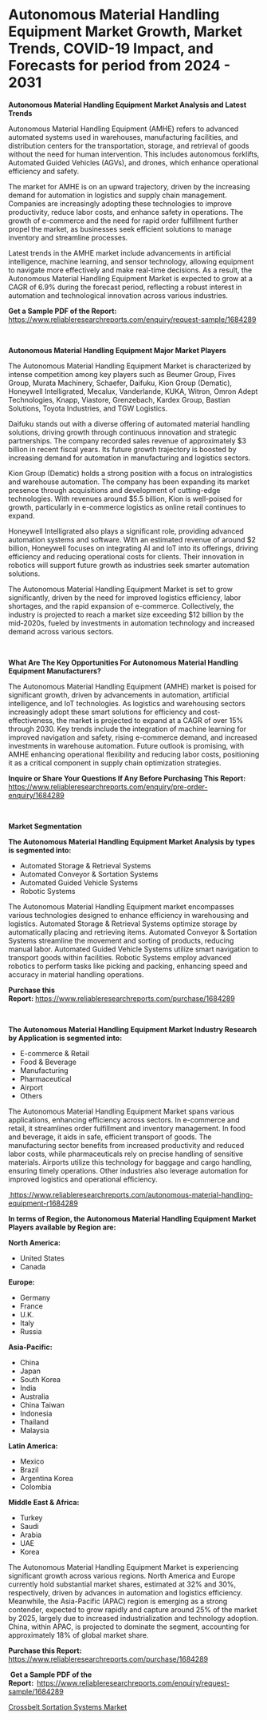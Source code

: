 <p><h1>Autonomous Material Handling Equipment Market Growth, Market Trends, COVID-19 Impact, and Forecasts for period from 2024 - 2031</h1></p><p><strong>Autonomous Material Handling Equipment Market Analysis and Latest Trends</strong></p>
<p><p>Autonomous Material Handling Equipment (AMHE) refers to advanced automated systems used in warehouses, manufacturing facilities, and distribution centers for the transportation, storage, and retrieval of goods without the need for human intervention. This includes autonomous forklifts, Automated Guided Vehicles (AGVs), and drones, which enhance operational efficiency and safety.</p><p>The market for AMHE is on an upward trajectory, driven by the increasing demand for automation in logistics and supply chain management. Companies are increasingly adopting these technologies to improve productivity, reduce labor costs, and enhance safety in operations. The growth of e-commerce and the need for rapid order fulfillment further propel the market, as businesses seek efficient solutions to manage inventory and streamline processes.</p><p>Latest trends in the AMHE market include advancements in artificial intelligence, machine learning, and sensor technology, allowing equipment to navigate more effectively and make real-time decisions. As a result, the Autonomous Material Handling Equipment Market is expected to grow at a CAGR of 6.9% during the forecast period, reflecting a robust interest in automation and technological innovation across various industries.</p></p>
<p><strong>Get a Sample PDF of the Report:&nbsp;</strong> <a href="https://www.reliableresearchreports.com/enquiry/request-sample/1684289?utm_campaign=48&utm_medium=2&utm_source=Github&utm_content=ia&utm_term=30122024&utm_id=autonomous-material-handling-equipment">https://www.reliableresearchreports.com/enquiry/request-sample/1684289</a></p>
<p>&nbsp;</p>
<p><strong>Autonomous Material Handling Equipment Major Market Players</strong></p>
<p><p>The Autonomous Material Handling Equipment Market is characterized by intense competition among key players such as Beumer Group, Fives Group, Murata Machinery, Schaefer, Daifuku, Kion Group (Dematic), Honeywell Intelligrated, Mecalux, Vanderlande, KUKA, Witron, Omron Adept Technologies, Knapp, Viastore, Grenzebach, Kardex Group, Bastian Solutions, Toyota Industries, and TGW Logistics.</p><p>Daifuku stands out with a diverse offering of automated material handling solutions, driving growth through continuous innovation and strategic partnerships. The company recorded sales revenue of approximately $3 billion in recent fiscal years. Its future growth trajectory is boosted by increasing demand for automation in manufacturing and logistics sectors.</p><p>Kion Group (Dematic) holds a strong position with a focus on intralogistics and warehouse automation. The company has been expanding its market presence through acquisitions and development of cutting-edge technologies. With revenues around $5.5 billion, Kion is well-poised for growth, particularly in e-commerce logistics as online retail continues to expand.</p><p>Honeywell Intelligrated also plays a significant role, providing advanced automation systems and software. With an estimated revenue of around $2 billion, Honeywell focuses on integrating AI and IoT into its offerings, driving efficiency and reducing operational costs for clients. Their innovation in robotics will support future growth as industries seek smarter automation solutions.</p><p>The Autonomous Material Handling Equipment Market is set to grow significantly, driven by the need for improved logistics efficiency, labor shortages, and the rapid expansion of e-commerce. Collectively, the industry is projected to reach a market size exceeding $12 billion by the mid-2020s, fueled by investments in automation technology and increased demand across various sectors.</p></p>
<p>&nbsp;</p>
<p><strong>What Are The Key Opportunities For Autonomous Material Handling Equipment Manufacturers?</strong></p>
<p><p>The Autonomous Material Handling Equipment (AMHE) market is poised for significant growth, driven by advancements in automation, artificial intelligence, and IoT technologies. As logistics and warehousing sectors increasingly adopt these smart solutions for efficiency and cost-effectiveness, the market is projected to expand at a CAGR of over 15% through 2030. Key trends include the integration of machine learning for improved navigation and safety, rising e-commerce demand, and increased investments in warehouse automation. Future outlook is promising, with AMHE enhancing operational flexibility and reducing labor costs, positioning it as a critical component in supply chain optimization strategies.</p></p>
<p><strong>Inquire or Share Your Questions If Any Before Purchasing This Report:</strong> <a href="https://www.reliableresearchreports.com/enquiry/pre-order-enquiry/1684289?utm_campaign=48&utm_medium=2&utm_source=Github&utm_content=ia&utm_term=30122024&utm_id=autonomous-material-handling-equipment">https://www.reliableresearchreports.com/enquiry/pre-order-enquiry/1684289</a></p>
<p>&nbsp;</p>
<p><strong>Market Segmentation</strong></p>
<p><strong>The Autonomous Material Handling Equipment Market Analysis by types is segmented into:</strong></p>
<p><ul><li>Automated Storage & Retrieval Systems</li><li>Automated Conveyor & Sortation Systems</li><li>Automated Guided Vehicle Systems</li><li>Robotic Systems</li></ul></p>
<p><p>The Autonomous Material Handling Equipment market encompasses various technologies designed to enhance efficiency in warehousing and logistics. Automated Storage & Retrieval Systems optimize storage by automatically placing and retrieving items. Automated Conveyor & Sortation Systems streamline the movement and sorting of products, reducing manual labor. Automated Guided Vehicle Systems utilize smart navigation to transport goods within facilities. Robotic Systems employ advanced robotics to perform tasks like picking and packing, enhancing speed and accuracy in material handling operations.</p></p>
<p><strong>Purchase this Report:&nbsp;</strong><a href="https://www.reliableresearchreports.com/purchase/1684289?utm_campaign=48&utm_medium=2&utm_source=Github&utm_content=ia&utm_term=30122024&utm_id=autonomous-material-handling-equipment">https://www.reliableresearchreports.com/purchase/1684289</a></p>
<p>&nbsp;</p>
<p><strong>The Autonomous Material Handling Equipment Market Industry Research by Application is segmented into:</strong></p>
<p><ul><li>E-commerce & Retail</li><li>Food & Beverage</li><li>Manufacturing</li><li>Pharmaceutical</li><li>Airport</li><li>Others</li></ul></p>
<p><p>The Autonomous Material Handling Equipment Market spans various applications, enhancing efficiency across sectors. In e-commerce and retail, it streamlines order fulfillment and inventory management. In food and beverage, it aids in safe, efficient transport of goods. The manufacturing sector benefits from increased productivity and reduced labor costs, while pharmaceuticals rely on precise handling of sensitive materials. Airports utilize this technology for baggage and cargo handling, ensuring timely operations. Other industries also leverage automation for improved logistics and operational efficiency.</p></p>
<p><a href="https://www.reliableresearchreports.com/autonomous-material-handling-equipment-r1684289?utm_campaign=48&utm_medium=2&utm_source=Github&utm_content=ia&utm_term=30122024&utm_id=autonomous-material-handling-equipment">&nbsp;https://www.reliableresearchreports.com/autonomous-material-handling-equipment-r1684289</a></p>
<p><strong>In terms of Region, the Autonomous Material Handling Equipment Market Players available by Region are:</strong></p>
<p>
    <p> <strong> North America: </strong>
        <ul>
            <li>United States</li>
            <li>Canada</li>
        </ul>
        </p> 
    <p> <strong> Europe: </strong>
        <ul>
            <li>Germany</li>
            <li>France</li>
            <li>U.K.</li>
            <li>Italy</li>
            <li>Russia</li>
        </ul>
        </p> 
    <p> <strong> Asia-Pacific: </strong>
        <ul>
            <li>China</li>
            <li>Japan</li>
            <li>South Korea</li>
            <li>India</li>
            <li>Australia</li>
            <li>China Taiwan</li>
            <li>Indonesia</li>
            <li>Thailand</li>
            <li>Malaysia</li>
        </ul>
        </p> 
    <p> <strong> Latin America: </strong>
        <ul>
            <li>Mexico</li>
            <li>Brazil</li>
            <li>Argentina Korea</li>
            <li>Colombia</li>
        </ul>
        </p> 
    <p> <strong> Middle East & Africa: </strong>
        <ul>
            <li>Turkey</li>
            <li>Saudi</li>
            <li>Arabia</li>
            <li>UAE</li>
            <li>Korea</li>
        </ul>
    </p>
    </p>
<p><p>The Autonomous Material Handling Equipment Market is experiencing significant growth across various regions. North America and Europe currently hold substantial market shares, estimated at 32% and 30%, respectively, driven by advances in automation and logistics efficiency. Meanwhile, the Asia-Pacific (APAC) region is emerging as a strong contender, expected to grow rapidly and capture around 25% of the market by 2025, largely due to increased industrialization and technology adoption. China, within APAC, is projected to dominate the segment, accounting for approximately 18% of global market share.</p></p>
<p><strong>Purchase this Report: </strong><a href="https://www.reliableresearchreports.com/purchase/1684289?utm_campaign=48&utm_medium=2&utm_source=Github&utm_content=ia&utm_term=30122024&utm_id=autonomous-material-handling-equipment">https://www.reliableresearchreports.com/purchase/1684289</a></p>
<p>&nbsp;<strong>Get a Sample PDF of the Report:&nbsp;&nbsp;</strong><a href="https://www.reliableresearchreports.com/enquiry/request-sample/1684289?utm_campaign=48&utm_medium=2&utm_source=Github&utm_content=ia&utm_term=30122024&utm_id=autonomous-material-handling-equipment">https://www.reliableresearchreports.com/enquiry/request-sample/1684289</a></p>
<p><strong></strong></p>
<p><p><a href="https://github.com/mathastilley812967/Market-Research-Report-List-1/blob/main/crossbelt-sortation-systems-market.md?utm_campaign=48&utm_medium=2&utm_source=Github&utm_content=ia&utm_term=30122024&utm_id=autonomous-material-handling-equipment">Crossbelt Sortation Systems Market</a></p></p>